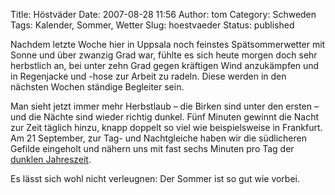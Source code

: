 Title: Höstväder
Date: 2007-08-28 11:56
Author: tom
Category: Schweden
Tags: Kalender, Sommer, Wetter
Slug: hoestvaeder
Status: published

Nachdem letzte Woche hier in Uppsala noch feinstes Spätsommerwetter mit
Sonne und über zwanzig Grad war, fühlte es sich heute morgen doch sehr
herbstlich an, bei unter zehn Grad gegen kräftigen Wind anzukämpfen und
in Regenjacke und -hose zur Arbeit zu radeln. Diese werden in den
nächsten Wochen ständige Begleiter sein.

Man sieht jetzt immer mehr Herbstlaub – die Birken sind unter den ersten
– und die Nächte sind wieder richtig dunkel. Fünf Minuten gewinnt die
Nacht zur Zeit täglich hinzu, knapp doppelt so viel wie beispielsweise
in Frankfurt. Am 21 September, zur Tag- und Nachtgleiche haben wir die
südlicheren Gefilde eingeholt und nähern uns mit fast sechs Minuten pro
Tag der [dunklen
Jahreszeit](http://www.fiket.de/2006/11/04/schatten-und-licht/).

Es lässt sich wohl nicht verleugnen: Der Sommer ist so gut wie vorbei.

